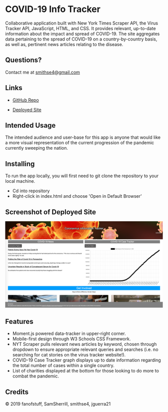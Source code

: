 # COVID-19 Info Tracker

Collaborative application built with New York Times Scraper API, the Virus Tracker API, JavaScript, HTML, and CSS. It provides relevant, up-to-date information about the impact and spread of COVID-19. The site aggregates data pertaining to the spread of COVID-19 on a country-by-country basis, as well as, pertinent news articles relating to the disease.

## Questions?

Contact me at smithse4@gmail.com

## Links

* [GitHub Repo](https://github.com/smithse4/covid-19-info-tracker)

* [Deployed Site](https://smithse4.github.io/covid-19-info-tracker/)

## Intended Usage

The intended audience and user-base for this app is anyone that would like a more visual representation of the current progression of the pandemic currently sweeping the nation.

## Installing

To run the app locally, you will first need to git clone the repository to your local machine.

* Cd into repository
* Right-click in index.html and choose 'Open in Default Browser'

## Screenshot of Deployed Site

![COVID-19 Info Tracker](./assets/images/covid.png)

## Features

- Moment.js powered data-tracker in upper-right corner.
- Mobile-first design through W3 Schools CSS Framework.
- NYT Scraper pulls relevant news articles by keyword, chosen through dropdown to ensure appropriate relevant queries and searches (i.e. no searching for cat stories on the virus tracker website!).
- COVID-19 Case Tracker graph displays up to date information regarding the total number of cases within a single country.
- List of charities displayed at the bottom for those looking to do more to combat the pandemic.


## Credits

© 2019 fanofstuff, SamSherrill, smithse4, jguerra21


